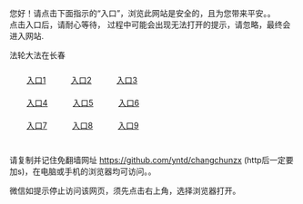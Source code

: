 您好！请点击下面指示的“入口”，浏览此网站是安全的，且为您带来平安。。 <br/>
点击入口后，请耐心等待， 过程中可能会出现无法打开的提示，请忽略，最终会进入网站. </br>

法轮大法在长春<br/>
<div style="padding:10px"><a style="margin:20px" target="_blank" href="https://d2hmorosv4ggfr.cloudfront.net/2Qpsp?qbittdhz" id="ccLink1" rel="nofollow">入口1</a> <a target="_blank" style="margin:20px" href="https://d2k43bvvkpgkgu.cloudfront.net/2Qpsp?xbffw" id="ccLink2" rel="nofollow">入口2</a> <a style="margin:20px" target="_blank" href="https://d3m9wsb2pg8mu0.cloudfront.net/2Qpsp?clpxwuk" id="ccLink3" rel="nofollow">入口3</a></div>

<div style="padding:10px" ><a style="margin:20px" target="_blank" href="https://d2hmorosv4ggfr.cloudfront.net/2Qpsp?qbittdhz" id="ccLink4" rel="nofollow">入口4</a> <a style="margin:20px" href="https://d2k43bvvkpgkgu.cloudfront.net/2Qpsp?xbffw" target="_blank" id="ccLink5" rel="nofollow">入口5</a> <a style="margin:20px" href="https://d3m9wsb2pg8mu0.cloudfront.net/2Qpsp?clpxwuk" target="_blank" id="ccLink6" rel="nofollow">入口6</a></div>

<div style="padding:10px"><a style="margin:20px" target="_blank" href="https://d2hmorosv4ggfr.cloudfront.net/2Qpsp?qbittdhz" id="ccLink7" rel="nofollow">入口7</a> <a style="margin:20px" href="https://d2k43bvvkpgkgu.cloudfront.net/2Qpsp?xbffw" target="_blank" id="ccLink8" rel="nofollow">入口8</a> <a style="margin:20px" target="_blank" href="https://d3m9wsb2pg8mu0.cloudfront.net/2Qpsp?clpxwuk" id="ccLink9" rel="nofollow">入口9</a></div>

<br/>



请复制并记住免翻墙网址 https://github.com/yntd/changchunzx (http后一定要加s)，在电脑或手机的浏览器均可访问。。<br/>

微信如提示停止访问该网页，须先点击右上角，选择浏览器打开。
